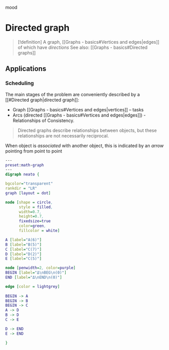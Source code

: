 mood
# Directed graph

> [!definition] 
> A graph, [[Graphs - basics#Vertices and edges|edges]] of which have *directions*
> See also: [[Graphs - basics#Directed graphs]]

## Applications

### Scheduling
 
The main stages of the problem are conveniently described by a [[#Directed graph|directed graph]]:
- Graph [[Graphs - basics#Vertices and edges|vertices]] – tasks
- Arcs (directed [[Graphs - basics#Vertices and edges|edges]]) - Relationships of Consistency.

> Directed graphs describe relationships between objects, but these relationships are not necessarily reciprocal. 

When object is *associated* with another object, this is indicated by an *arrow* pointing from point to point

```dot 
---
preset:math-graph
---
digraph neato { 

bgcolor="transparent" 
rankdir = "LR"
graph [layout = dot] 

node [shape = circle, 
      style = filled, 
      width=0.7, 
      height=0.7, 
      fixedsize=true
      color=green, 
      fillcolor = white] 

A [label="A(6)"]
B [label="B(5)"]
C [label="C(7)"]
D [label="D(2)"]
E [label="C(5)"]

node [penwidth=2, color=purple]
BEGIN [label="Δ\nBEG\n(0)"]
END [label="Δ\nEND\n(0)"]

edge [color = lightgrey] 
 
BEGIN -> A
BEGIN -> B
BEGIN -> C
A -> D
B -> D
C -> E

D -> END
E -> END

} 
```

